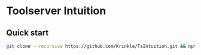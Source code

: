 # Toolserver Intuition

## Quick start

```bash
git clone --recursive https://github.com/Krinkle/TsIntuition.git && npm install
```
